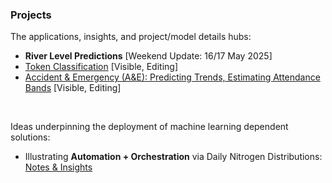 

<h3>Projects</h3>

The applications, insights, and project/model details hubs:

<ul>
  <li><b>River Level Predictions</b> [Weekend Update: 16/17 May 2025]</li>
  <li><a href="https://d22j2jhm9iagpk.cloudfront.net/index.html">Token Classification</a> [Visible, Editing]</li>
  <li><a href="https://d179hb1okg0baa.cloudfront.net/index.html">Accident & Emergency (A&E): Predicting Trends, Estimating Attendance Bands</a> [Visible, Editing]</li>
</ul>

<br>

Ideas underpinning the deployment of machine learning dependent solutions:

<ul>
  <li>Illustrating <b>Automation + Orchestration</b> via Daily Nitrogen Distributions: <a href="https://d29mim58jd41o6.cloudfront.net/" target="_blank">Notes & Insights</a></li>
</ul>

<br>
<br>

<br>
<br>

<br>
<br>

<br>
<br>

<!--

https://d3h5uy7f3ttkyl.cloudfront.net/index.html

**Here are some ideas to get you started:**

🙋‍♀️ A short introduction - what is your organization all about?
🌈 Contribution guidelines - how can the community get involved?
👩‍💻 Useful resources - where can the community find your docs? Is there anything else the community should know?
🍿 Fun facts - what does your team eat for breakfast?
🧙 Remember, you can do mighty things with the power of [Markdown](https://docs.github.com/github/writing-on-github/getting-started-with-writing-and-formatting-on-github/basic-writing-and-formatting-syntax)
-->
